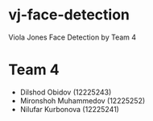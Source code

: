# vj-face-detection
Viola Jones Face Detection by Team 4

# Team 4
* Dilshod Obidov (12225243)
* Mironshoh Muhammedov (12225252)
* Nilufar Kurbonova (12225241)

